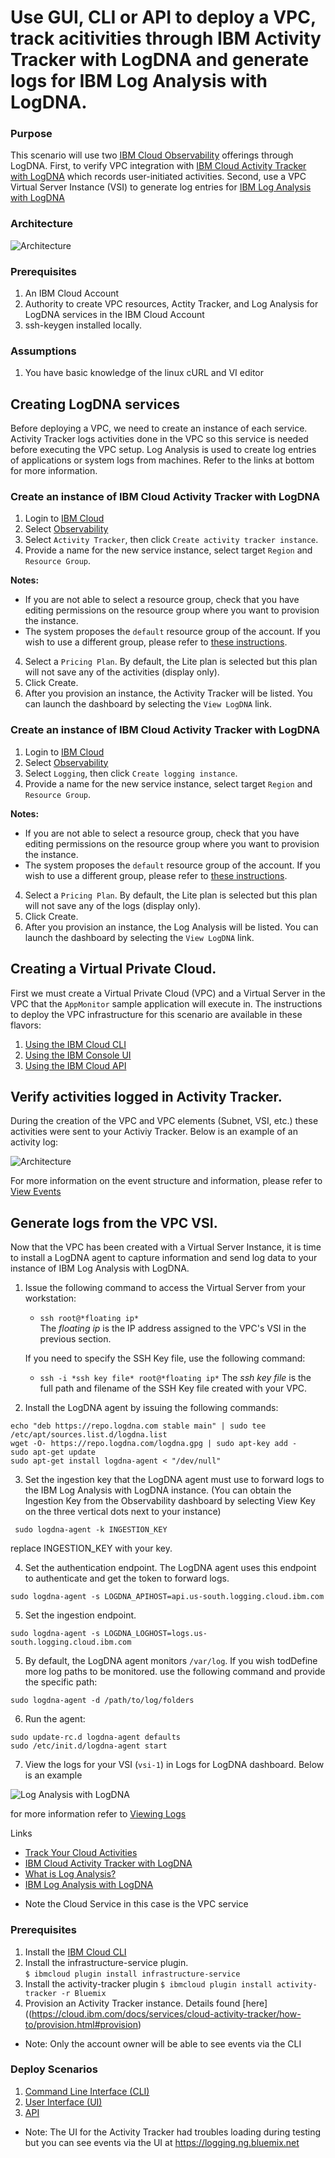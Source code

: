 # Use GUI, CLI or API to deploy a VPC, track acitivities through IBM Activity Tracker with LogDNA and generate logs for IBM Log Analysis with LogDNA.

### Purpose
This scenario will use two [IBM Cloud Observability](https://cloud.ibm.com/observe) offerings through LogDNA. First, to verify VPC integration with [IBM Cloud Activity Tracker with LogDNA](https://cloud.ibm.com/docs/services/Activity-Tracker-with-LogDNA?topic=logdnaat-getting-started#getting-started) which records user-initiated activities. Second, use a VPC Virtual Server Instance (VSI) to generate log entries for [IBM Log Analysis with LogDNA](https://cloud.ibm.com/docs/services/Log-Analysis-with-LogDNA?topic=LogDNA-getting-started#getting-started)

### Architecture

![Architecture](vpc-acticty-tracker-and-logging.png)

### Prerequisites
1. An IBM Cloud Account
2. Authority to create VPC resources, Actity Tracker, and Log Analysis for LogDNA services in the IBM Cloud Account
3. ssh-keygen installed locally.

### Assumptions
1. You have basic knowledge of the linux cURL and VI editor

## Creating LogDNA services

Before deploying a VPC, we need to create an instance of each service. Activity Tracker logs activities done in the VPC so this service is needed before executing the VPC setup. Log Analysis is used to create log entries of applications or system logs from machines. Refer to the links at bottom for more information.

### Create an instance of IBM Cloud Activity Tracker with LogDNA

1. Login to [IBM Cloud](https://cloud.ibm.com/login)
2. Select [Observability](https://cloud.ibm.com/observe)
3. Select `Activity Tracker`, then click `Create activity tracker instance`.
4. Provide a name for the new service instance, select target `Region` and `Resource Group`.

**Notes:**
- If you are not able to select a resource group, check that you have editing permissions on the resource group where you want to provision the instance.
- The system proposes the `default` resource group of the account. If you wish to use a different group, please refer to [these instructions](https://cloud.ibm.com/docs/resources?topic=resources-rgs#creating-a-resource-group).

4. Select a `Pricing Plan`. By default, the Lite plan is selected but this plan will not save any of the activities (display only).
5. Click Create.
6. After you provision an instance, the Activity Tracker will be listed. You can launch the dashboard by selecting the `View LogDNA` link.

### Create an instance of IBM Cloud Activity Tracker with LogDNA

1. Login to [IBM Cloud](https://cloud.ibm.com/login)
2. Select [Observability](https://cloud.ibm.com/observe)
3. Select `Logging`, then click `Create logging instance`.
4. Provide a name for the new service instance, select target `Region` and `Resource Group`.

**Notes:**
- If you are not able to select a resource group, check that you have editing permissions on the resource group where you want to provision the instance.
- The system proposes the `default` resource group of the account. If you wish to use a different group, please refer to [these instructions](https://cloud.ibm.com/docs/resources?topic=resources-rgs#creating-a-resource-group).

4. Select a `Pricing Plan`. By default, the Lite plan is selected but this plan will not save any of the logs (display only).
5. Click Create.
6. After you provision an instance, the Log Analysis will be listed. You can launch the dashboard by selecting the `View LogDNA` link.

## Creating a Virtual Private Cloud.
First we must create a Virtual Private Cloud (VPC) and a Virtual Server in the VPC that the `AppMonitor` sample application will execute in. The instructions to deploy the VPC infrastructure for this scenario are available in these flavors:
1. [Using the IBM Cloud CLI](CLI.md)
2. [Using the IBM Console UI](UI.md)
3. [Using the IBM Cloud API](API.md)

## Verify activities logged in Activity Tracker.

During the creation of the VPC and VPC elements (Subnet, VSI, etc.) these activities were sent to your Activiy Tracker. Below is an example of an activity log:

![Architecture](images/ActivityTrackerwithLogDNA.png)

For more information on the event structure and information, please refer to [View Events](https://cloud.ibm.com/docs/services/Activity-Tracker-with-LogDNA?topic=logdnaat-getting-started#gs_step5)

## Generate logs from the VPC VSI.

Now that the VPC has been created with a Virtual Server Instance, it is time to install a LogDNA agent to capture information and send log data to your instance of IBM Log Analysis with LogDNA.

1. Issue the following command to access the Virtual Server from your workstation: 
   
    - `ssh root@*floating ip*`  
       The *floating ip* is the IP address assigned to the VPC's VSI in the previous section.

   If you need to specify the SSH Key file, use the following command:

    - `ssh -i *ssh key file* root@*floating ip*`
       The *ssh key file* is the full path and filename of the SSH Key file created with your VPC.

2. Install the LogDNA agent by issuing the following commands:
```
echo "deb https://repo.logdna.com stable main" | sudo tee /etc/apt/sources.list.d/logdna.list
wget -O- https://repo.logdna.com/logdna.gpg | sudo apt-key add -
sudo apt-get update
sudo apt-get install logdna-agent < "/dev/null"
```

3. Set the ingestion key that the LogDNA agent must use to forward logs to the IBM Log Analysis with LogDNA instance. (You can obtain the Ingestion Key from the Observability dashboard by selecting View Key on the three vertical dots next to your instance)
```
 sudo logdna-agent -k INGESTION_KEY
```
replace INGESTION_KEY with your key.

4. Set the authentication endpoint. The LogDNA agent uses this endpoint to authenticate and get the token to forward logs.
```
sudo logdna-agent -s LOGDNA_APIHOST=api.us-south.logging.cloud.ibm.com
```
5. Set the ingestion endpoint.
```
sudo logdna-agent -s LOGDNA_LOGHOST=logs.us-south.logging.cloud.ibm.com
```
5. By default, the LogDNA agent monitors `/var/log`. If you wish todDefine more log paths to be monitored. use the following command and provide the specific path:
```
sudo logdna-agent -d /path/to/log/folders
```
6. Run the agent:
```
sudo update-rc.d logdna-agent defaults
sudo /etc/init.d/logdna-agent start
```
7. View the logs for your VSI (`vsi-1`) in Logs for LogDNA dashboard. Below is an example

![Log Analysis with LogDNA](images/LogAnalysiswithLogDNA.png)

for more information refer to [Viewing Logs](https://cloud.ibm.com/docs/services/Log-Analysis-with-LogDNA?topic=LogDNA-view_logs#view_logs)

Links 
- [Track Your Cloud Activities](https://www.ibm.com/cloud/blog/track-your-cloud-activities-using-ibm-cloud-activity-tracker-with-logdna)
- [IBM Cloud Activity Tracker with LogDNA](https://cloud.ibm.com/docs/services/Activity-Tracker-with-LogDNA?topic=logdnaat-getting-started)
- [What is Log Analysis?](https://www.ibm.com/cloud/log-analysis)
- [IBM Log Analysis with LogDNA](https://cloud.ibm.com/docs/services/Log-Analysis-with-LogDNA?topic=LogDNA-getting-started)












* Note the Cloud Service in this case is the VPC service

### Prerequisites

1. Install the [IBM Cloud CLI](https://console.bluemix.net/docs/cli/reference/bluemix_cli/get_started.html#getting-started)
2. Install the infrastructure-service plugin.  
   `$ ibmcloud plugin install infrastructure-service`
3. Install the activity-tracker  plugin
   `$ ibmcloud plugin install activity-tracker -r Bluemix`
4. Provision an Activity Tracker instance.  Details found [here]((https://cloud.ibm.com/docs/services/cloud-activity-tracker/how-to/provision.html#provision)

* Note: Only the account owner will be able to see events via the CLI

### Deploy Scenarios

1. [Command Line Interface (CLI)](CLI.md)
2. [User Interface (UI)](UI.md)
3. [API](API.md)

* Note: The UI for the Activity Tracker had troubles loading during testing but you can see events via the UI at https://logging.ng.bluemix.net
